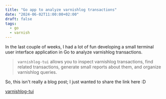 ```yaml
---
title: "Go app to analyze varnishlog transactions"
date: "2024-06-02T11:00:00+02:00"
draft: false
tags:
  - go
  - varnish
---
```


In the last couple of weeks, I had a lot of fun developing a small terminal user interface application in Go to analyze varnishlog transactions.

> `varnishlog-tui` allows you to inspect varnishlog transactions, find related transactions, generate small reports about them, and organize varnishlog queries.

So, this isn't really a blog post; I just wanted to share the link here :D

[varnishlog-tui](https://github.com/aorith/varnishlog-tui)
